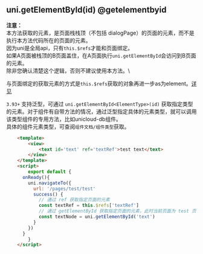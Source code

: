 ## uni.getElementById(id) @getelementbyid

<!-- UTSAPIJSON.getElementById.description -->

<!-- UTSAPIJSON.getElementById.compatibility -->

**注意：** \
本方法获取的元素，是页面栈栈顶（不包括 dialogPage）的页面的元素，而不是执行本方法代码所在的页面的元素。\
因为uni是全局api，只有`this.$refs`才能和页面绑定。\
如果A页面被栈顶的B页面盖住，在A页面执行`uni.getElementById`会访问到B页面的元素。\
除非您确认清楚这个逻辑，否则不建议使用本方法。\

与页面绑定的获取元素的方式是`this.$refs`获取的对象再进一步as为element。[详见](../tutorial/idref.md#ref方式)

<!-- UTSAPIJSON.getElementById.param -->

`3.93+` 支持泛型，可通过 `uni.getElementById<ElementType>(id)` 获取指定类型的元素。对于组件有自带方法的情况，通过泛型指定具体的元素类型，就可以调用该类型组件的专用方法，比如unicloud-db组件。\
具体的组件元素类型，可查阅`组件文档/组件类型`获取。

```html
	<template>
		<view>
			<text id='text' ref='textRef'>test text</text>
		</view>
	</template>
	<script>
		export default {
      onReady(){
        uni.navigateTo({
          url: '/pages/test/test'
          success() {
            // 通过 ref 获取指定页面的元素
            const textRef = this.$refs['textRef']
            // 通过 getElementById 获取指定页面的元素，此时当前页面为 test 页面，所以获取不到 #text 元素
            const textNode = uni.getElementById('text')
          }
        })
      }
		}
	</script>
```

<!-- UTSAPIJSON.getElementById.returnValue -->

<!-- UTSAPIJSON.getElementById.example -->

<!-- UTSAPIJSON.getElementById.tutorial -->

<!-- UTSAPIJSON.general_type.name -->

<!-- UTSAPIJSON.general_type.param -->

